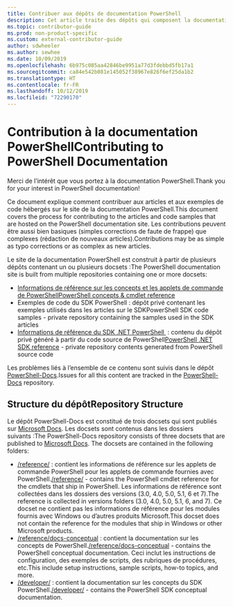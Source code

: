 ```yaml
---
title: Contribuer aux dépôts de documentation PowerShell
description: Cet article traite des dépôts qui composent la documentation PowerShell.
ms.topic: contributor-guide
ms.prod: non-product-specific
ms.custom: external-contributor-guide
author: sdwheeler
ms.author: sewhee
ms.date: 10/09/2019
ms.openlocfilehash: 6b975c085aa42846be9951a77d3fdebbd5fb17a1
ms.sourcegitcommit: ca84e542b081e145052f38967e826f6ef25da1b2
ms.translationtype: HT
ms.contentlocale: fr-FR
ms.lasthandoff: 10/12/2019
ms.locfileid: "72290170"
---
```

# <a name="contributing-to-powershell-documentation"></a><span data-ttu-id="58e51-103">Contribution à la documentation PowerShell</span><span class="sxs-lookup"><span data-stu-id="58e51-103">Contributing to PowerShell Documentation</span></span>

<span data-ttu-id="58e51-104">Merci de l’intérêt que vous portez à la documentation PowerShell.</span><span class="sxs-lookup"><span data-stu-id="58e51-104">Thank you for your interest in PowerShell documentation!</span></span>

<span data-ttu-id="58e51-105">Ce document explique comment contribuer aux articles et aux exemples de code hébergés sur le site de la documentation PowerShell.</span><span class="sxs-lookup"><span data-stu-id="58e51-105">This document covers the process for contributing to the articles and code samples that are hosted on the PowerShell documentation site.</span></span> <span data-ttu-id="58e51-106">Les contributions peuvent être aussi bien basiques (simples corrections de faute de frappe) que complexes (rédaction de nouveaux articles).</span><span class="sxs-lookup"><span data-stu-id="58e51-106">Contributions may be as simple as typo corrections or as complex as new articles.</span></span>

<span data-ttu-id="58e51-107">Le site de la documentation PowerShell est construit à partir de plusieurs dépôts contenant un ou plusieurs docsets :</span><span class="sxs-lookup"><span data-stu-id="58e51-107">The PowerShell documentation site is built from multiple repositories containing one or more docsets:</span></span>

- <span data-ttu-id="58e51-108">[Informations de référence sur les concepts et les applets de commande de PowerShell][psdocs]</span><span class="sxs-lookup"><span data-stu-id="58e51-108">[PowerShell concepts & cmdlet reference][psdocs]</span></span>
- <span data-ttu-id="58e51-109">Exemples de code du SDK PowerShell : dépôt privé contenant les exemples utilisés dans les articles sur le SDK</span><span class="sxs-lookup"><span data-stu-id="58e51-109">PowerShell SDK code samples - private repository containing the samples used in the SDK articles</span></span>
- <span data-ttu-id="58e51-110">[Informations de référence du SDK .NET PowerShell ](/dotnet/api/?view=pscore-6.2.0) : contenu du dépôt privé généré à partir du code source de PowerShell</span><span class="sxs-lookup"><span data-stu-id="58e51-110">[PowerShell .NET SDK reference](/dotnet/api/?view=pscore-6.2.0) - private repository contents generated from PowerShell source code</span></span>

<span data-ttu-id="58e51-111">Les problèmes liés à l’ensemble de ce contenu sont suivis dans le dépôt [PowerShell-Docs][docsrepo].</span><span class="sxs-lookup"><span data-stu-id="58e51-111">Issues for all this content are tracked in the [PowerShell-Docs][docsrepo] repository.</span></span>

## <a name="repository-structure"></a><span data-ttu-id="58e51-112">Structure du dépôt</span><span class="sxs-lookup"><span data-stu-id="58e51-112">Repository Structure</span></span>

<span data-ttu-id="58e51-113">Le dépôt PowerShell-Docs est constitué de trois docsets qui sont publiés sur [Microsoft Docs][psdocs]. Les docsets sont contenus dans les dossiers suivants :</span><span class="sxs-lookup"><span data-stu-id="58e51-113">The PowerShell-Docs repository consists of three docsets that are published to [Microsoft Docs][psdocs]. The docsets are contained in the following folders:</span></span>

- <span data-ttu-id="58e51-114">[/reference/][ref] : contient les informations de référence sur les applets de commande PowerShell pour les applets de commande fournies avec PowerShell.</span><span class="sxs-lookup"><span data-stu-id="58e51-114">[/reference/][ref] - contains the PowerShell cmdlet reference for the cmdlets that ship in PowerShell.</span></span> <span data-ttu-id="58e51-115">Les informations de référence sont collectées dans les dossiers des versions (3.0, 4.0, 5.0, 5.1, 6 et 7).</span><span class="sxs-lookup"><span data-stu-id="58e51-115">The reference is collected in versions folders (3.0, 4.0, 5.0, 5.1, 6, and 7).</span></span> <span data-ttu-id="58e51-116">Ce docset ne contient pas les informations de référence pour les modules fournis avec Windows ou d’autres produits Microsoft.</span><span class="sxs-lookup"><span data-stu-id="58e51-116">This docset does not contain the reference for the modules that ship in Windows or other Microsoft products.</span></span>
- <span data-ttu-id="58e51-117">[/reference/docs-conceptual][conceptual] : contient la documentation sur les concepts de PowerShell.</span><span class="sxs-lookup"><span data-stu-id="58e51-117">[/reference/docs-conceptual][conceptual] - contains the PowerShell conceptual documentation.</span></span> <span data-ttu-id="58e51-118">Ceci inclut les instructions de configuration, des exemples de scripts, des rubriques de procédures, etc.</span><span class="sxs-lookup"><span data-stu-id="58e51-118">This include setup instructions, sample scripts, how-to topics, and more.</span></span>
- <span data-ttu-id="58e51-119">[/developer/][SDK] : contient la documentation sur les concepts du SDK PowerShell.</span><span class="sxs-lookup"><span data-stu-id="58e51-119">[/developer/][SDK] - contains the PowerShell SDK conceptual documentation.</span></span>

<!--link refs-->
[psdocs]: https://docs.microsoft.com/powershell
[docsrepo]: https://github.com/MicrosoftDocs/PowerShell-Docs
[ref]: https://github.com/MicrosoftDocs/PowerShell-Docs/tree/staging/reference
[conceptual]: https://github.com/MicrosoftDocs/PowerShell-Docs/tree/staging/reference/docs-conceptual
[SDK]: https://github.com/MicrosoftDocs/PowerShell-Docs/tree/staging/developer
